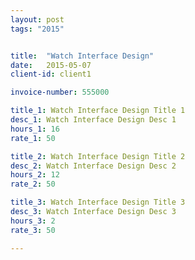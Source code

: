 ```yaml
---
layout: post
tags: "2015"


title:  "Watch Interface Design"
date:   2015-05-07
client-id: client1

invoice-number: 555000

title_1: Watch Interface Design Title 1
desc_1: Watch Interface Design Desc 1
hours_1: 16
rate_1: 50

title_2: Watch Interface Design Title 2
desc_2: Watch Interface Design Desc 2
hours_2: 12
rate_2: 50

title_3: Watch Interface Design Title 3
desc_3: Watch Interface Design Desc 3
hours_3: 2
rate_3: 50

---
```

